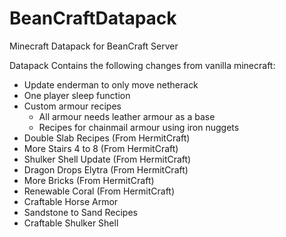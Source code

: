 # BeanCraftDatapack
Minecraft Datapack for BeanCraft  Server

Datapack Contains the following changes from vanilla minecraft:

* Update enderman to only move netherack
* One player sleep function
* Custom armour recipes
  * All armour needs leather armour as a base
  * Recipes for chainmail armour using iron nuggets
* Double Slab Recipes (From HermitCraft)
* More Stairs 4 to 8 (From HermitCraft)
* Shulker Shell Update (From HermitCraft)
* Dragon Drops Elytra (From HermitCraft)
* More Bricks (From HermitCraft)
* Renewable Coral (From HermitCraft)
* Craftable Horse Armor
* Sandstone to Sand Recipes
* Craftable Shulker Shell